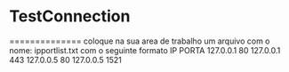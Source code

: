# TestConnection
==============
coloque na sua area de trabalho um arquivo com o nome: ipportlist.txt 
com o seguinte formato
IP PORTA
127.0.0.1 80
127.0.0.1 443
127.0.0.5 80
127.0.0.5 1521
